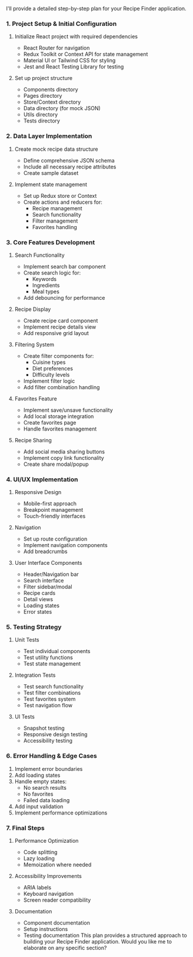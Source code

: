 I'll provide a detailed step-by-step plan for your Recipe Finder application.

### 1. Project Setup & Initial Configuration
1. Initialize React project with required dependencies
   
   - React Router for navigation
   - Redux Toolkit or Context API for state management
   - Material UI or Tailwind CSS for styling
   - Jest and React Testing Library for testing
2. Set up project structure
   
   - Components directory
   - Pages directory
   - Store/Context directory
   - Data directory (for mock JSON)
   - Utils directory
   - Tests directory
### 2. Data Layer Implementation
1. Create mock recipe data structure
   
   - Define comprehensive JSON schema
   - Include all necessary recipe attributes
   - Create sample dataset
2. Implement state management
   
   - Set up Redux store or Context
   - Create actions and reducers for:
     - Recipe management
     - Search functionality
     - Filter management
     - Favorites handling
### 3. Core Features Development
1. Search Functionality
   
   - Implement search bar component
   - Create search logic for:
     - Keywords
     - Ingredients
     - Meal types
   - Add debouncing for performance
2. Recipe Display
   
   - Create recipe card component
   - Implement recipe details view
   - Add responsive grid layout
3. Filtering System
   
   - Create filter components for:
     - Cuisine types
     - Diet preferences
     - Difficulty levels
   - Implement filter logic
   - Add filter combination handling
4. Favorites Feature
   
   - Implement save/unsave functionality
   - Add local storage integration
   - Create favorites page
   - Handle favorites management
5. Recipe Sharing
   
   - Add social media sharing buttons
   - Implement copy link functionality
   - Create share modal/popup
### 4. UI/UX Implementation
1. Responsive Design
   
   - Mobile-first approach
   - Breakpoint management
   - Touch-friendly interfaces
2. Navigation
   
   - Set up route configuration
   - Implement navigation components
   - Add breadcrumbs
3. User Interface Components
   
   - Header/Navigation bar
   - Search interface
   - Filter sidebar/modal
   - Recipe cards
   - Detail views
   - Loading states
   - Error states
### 5. Testing Strategy
1. Unit Tests
   
   - Test individual components
   - Test utility functions
   - Test state management
2. Integration Tests
   
   - Test search functionality
   - Test filter combinations
   - Test favorites system
   - Test navigation flow
3. UI Tests
   
   - Snapshot testing
   - Responsive design testing
   - Accessibility testing
### 6. Error Handling & Edge Cases
1. Implement error boundaries
2. Add loading states
3. Handle empty states:
   - No search results
   - No favorites
   - Failed data loading
4. Add input validation
5. Implement performance optimizations
### 7. Final Steps
1. Performance Optimization
   
   - Code splitting
   - Lazy loading
   - Memoization where needed
2. Accessibility Improvements
   
   - ARIA labels
   - Keyboard navigation
   - Screen reader compatibility
3. Documentation
   
   - Component documentation
   - Setup instructions
   - Testing documentation
This plan provides a structured approach to building your Recipe Finder application. Would you like me to elaborate on any specific section?